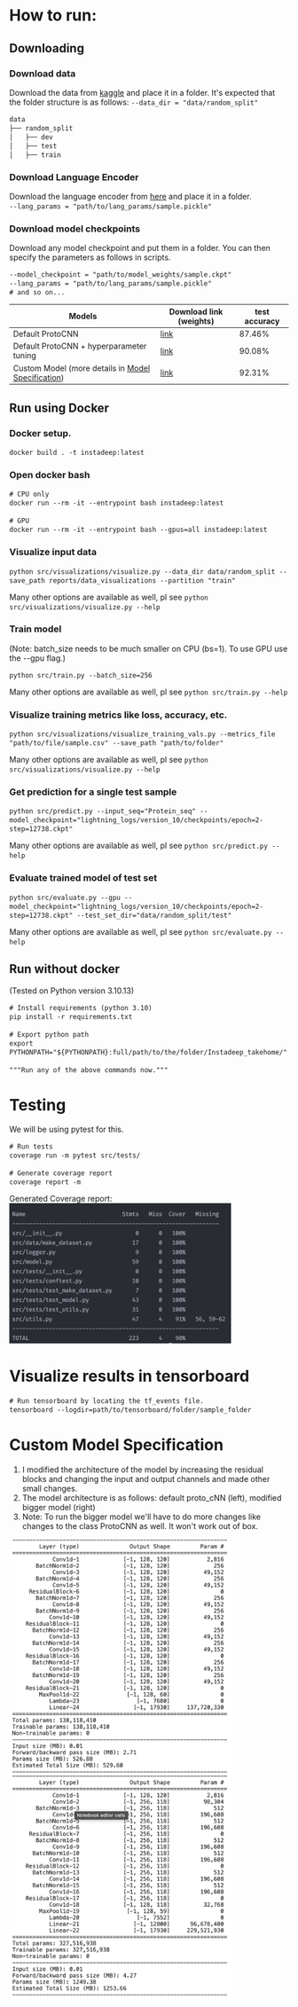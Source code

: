 # How to run:

## Downloading

### Download data

Download the data from <a href="https://www.kaggle.com/googleai/pfam-seed-random-split">kaggle</a> and place it in a
folder.
It's expected that the folder structure is as follows:
```--data_dir = "data/random_split"```

```commandline
data
├── random_split
│   ├── dev
│   ├── test
│   ├── train

```

### Download Language Encoder

Download the language encoder from <a href="https://www.kaggle.com/googleai/pfam-seed-random-split">here</a> and place
it in a folder. <br>
```--lang_params = "path/to/lang_params/sample.pickle"```

### Download model checkpoints

Download any model checkpoint and put them in a folder. You can then specify the parameters as follows in scripts. <br>

```commandline
--model_checkpoint = "path/to/model_weights/sample.ckpt"
--lang_params = "path/to/lang_params/sample.pickle"
# and so on...
```

| Models                                                                             | Download link (weights)                                                                                 | test accuracy |
|------------------------------------------------------------------------------------|---------------------------------------------------------------------------------------------------------|---------------|
| Default ProtoCNN                                                                   | <a href="https://drive.google.com/drive/folders/1lA6kCAmliLjnXIrbGhwNRSrR4cxWzb5S?usp=sharing">link</a> | 87.46%        |
| Default ProtoCNN + hyperparameter tuning                                           | <a href="https://drive.google.com/drive/folders/1pujYRdtBHDo8qjIcWNMUactUZkHlXaYs?usp=sharing">link</a> | 90.08%        |
| Custom Model (more details in [Model Specification](#custom-model-specification))  | <a href="https://drive.google.com/drive/folders/1HSPByzMYOPxCiWCT-eAXSsOtNDArLEOS?usp=sharing">link</a> | 92.31%        |

## Run using Docker

### Docker setup.

```commandline
docker build . -t instadeep:latest
```

### Open docker bash

```commandline
# CPU only
docker run --rm -it --entrypoint bash instadeep:latest

# GPU
docker run --rm -it --entrypoint bash --gpus=all instadeep:latest
```

### Visualize input data

```commandline
python src/visualizations/visualize.py --data_dir data/random_split --save_path reports/data_visualizations --partition "train"
```

Many other options are available as well, pl see ```python src/visualizations/visualize.py --help```

### Train model

(Note: batch_size needs to be much smaller on CPU (bs=1). To use GPU use the --gpu flag.) <br>

```commandline
python src/train.py --batch_size=256
```

Many other options are available as well, pl see ```python src/train.py --help```

### Visualize training metrics like loss, accuracy, etc.

```commandline
python src/visualizations/visualize_training_vals.py --metrics_file "path/to/file/sample.csv" --save_path "path/to/folder"
```

Many other options are available as well, pl see ```python src/visualizations/visualize.py --help```

### Get prediction for a single test sample

```commandline
python src/predict.py --input_seq="Protein_seq" --model_checkpoint="lightning_logs/version_10/checkpoints/epoch=2-step=12738.ckpt"
```

Many other options are available as well, pl see ```python src/predict.py --help```

### Evaluate trained model of test set

```commandline 
python src/evaluate.py --gpu --model_checkpoint="lightning_logs/version_10/checkpoints/epoch=2-step=12738.ckpt" --test_set_dir="data/random_split/test"
```

Many other options are available as well, pl see ```python src/evaluate.py --help```

## Run without docker

(Tested on Python version 3.10.13)

```commandline
# Install requirements (python 3.10)
pip install -r requirements.txt

# Export python path
export PYTHONPATH="${PYTHONPATH}:full/path/to/the/folder/Instadeep_takehome/"

"""Run any of the above commands now."""
```

# Testing

We will be using pytest for this.<br>

```commandline
# Run tests
coverage run -m pytest src/tests/

# Generate coverage report
coverage report -m
```

Generated Coverage report:<br>
<img src="reports/coverage_report/cr.png" alt="drawing" style="width:400px;"/>

# Visualize results in tensorboard

```commandline
# Run tensorboard by locating the tf_events file.
tensorboard --logdir=path/to/tensorboard/folder/sample_folder
```

# Custom Model Specification
1. I modified the architecture of the model by increasing the residual blocks and changing the input and output 
   channels and made other small changes.
2. The model architecture is as follows: default proto_cNN (left), modified bigger model (right)
3. Note: To run the bigger model we'll have to do more changes like changes to the class ProtoCNN as well. It won't work out of box. 
<p float="left">
   <img src="reports/model_arch/ProtoCNN_default.png" alt="drawing" style="width:400px;"/>
   <img src="reports/model_arch/Large_model_377M.png" alt="drawing" style="width:400px;"/> <br>
</p>
